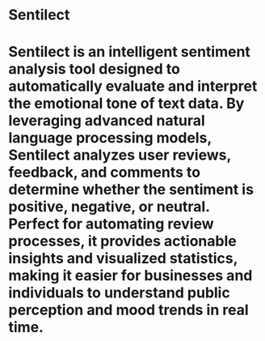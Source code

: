 # Sentilect
# Sentilect is an intelligent sentiment analysis tool designed to automatically evaluate and interpret the emotional tone of text data. By leveraging advanced natural language processing models, Sentilect analyzes user reviews, feedback, and comments to determine whether the sentiment is positive, negative, or neutral. Perfect for automating review processes, it provides actionable insights and visualized statistics, making it easier for businesses and individuals to understand public perception and mood trends in real time.
